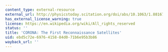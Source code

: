 ```yaml
---
content_type: external-resource
external_url: http://physicstoday.scitation.org/doi/abs/10.1063/1.881677
has_external_license_warning: true
license: https://en.wikipedia.org/wiki/All_rights_reserved
status: ''
title: 'CORONA: The First Reconnaissance Satellites'
uid: ebd5c72e-6976-4158-84d0-71b6e95b3b86
wayback_url: ''
---
```

